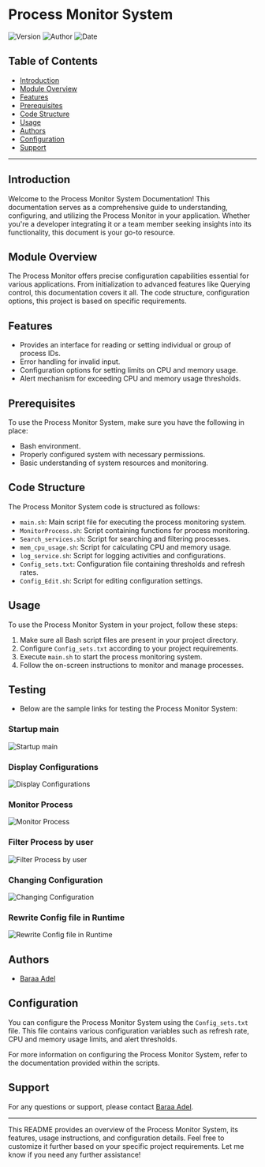# Process Monitor System

![Version](https://img.shields.io/badge/Version-1-brightgreen)
![Author](https://img.shields.io/badge/Authors-Baraa%20Adel-blue)
![Date](https://img.shields.io/badge/Date-5%20March%202024-orange)

## Table of Contents

- [Introduction](#introduction)
- [Module Overview](#module-overview)
- [Features](#features)
- [Prerequisites](#prerequisites)
- [Code Structure](#code-structure)
- [Usage](#usage)
- [Authors](#authors)
- [Configuration](#configuration)
- [Support](#support)

---

## Introduction

Welcome to the Process Monitor System Documentation! This documentation serves as a comprehensive guide to understanding, configuring, and utilizing the Process Monitor in your application. Whether you're a developer integrating it or a team member seeking insights into its functionality, this document is your go-to resource.

## Module Overview

The Process Monitor offers precise configuration capabilities essential for various applications. From initialization to advanced features like Querying control, this documentation covers it all. The code structure, configuration options, this project is based on specific requirements.

## Features

- Provides an interface for reading or setting individual or group of process IDs.
- Error handling for invalid input.
- Configuration options for setting limits on CPU and memory usage.
- Alert mechanism for exceeding CPU and memory usage thresholds.

## Prerequisites

To use the Process Monitor System, make sure you have the following in place:
- Bash environment.
- Properly configured system with necessary permissions.
- Basic understanding of system resources and monitoring.

## Code Structure

The Process Monitor System code is structured as follows:
- `main.sh`: Main script file for executing the process monitoring system.
- `MonitorProcess.sh`: Script containing functions for process monitoring.
- `Search_services.sh`: Script for searching and filtering processes.
- `mem_cpu_usage.sh`: Script for calculating CPU and memory usage.
- `log_service.sh`: Script for logging activities and configurations.
- `Config_sets.txt`: Configuration file containing thresholds and refresh rates.
- `Config_Edit.sh`: Script for editing configuration settings.

## Usage

To use the Process Monitor System in your project, follow these steps:
1. Make sure all Bash script files are present in your project directory.
2. Configure `Config_sets.txt` according to your project requirements.
3. Execute `main.sh` to start the process monitoring system.
4. Follow the on-screen instructions to monitor and manage processes.


## Testing

- Below are the sample links for testing the Process Monitor System:

### Startup main

![Startup main](https://drive.google.com/uc?export=view&id=1uP5vAgP8nzEirU9ds9dKwTlFdplQzmVd)

### Display Configurations

![Display Configurations](https://drive.google.com/uc?export=view&id=1BFw_x59DHa0Uta_12MFJ8GCTe-d85hxg)

### Monitor Process

![Monitor Process](https://drive.google.com/uc?export=view&id=1hxGZ2_9zrIoPN4fqHPIaNMOGLzn1caPd)

### Filter Process by user

![Filter Process by user](https://drive.google.com/uc?export=view&id=1zs0aVjDggNNyn2SpwWzAmeIqT2iQV2yA)

### Changing Configuration

![Changing Configuration](https://drive.google.com/uc?export=view&id=1UkmZn1UvFUBpFhS8ZuscVbAgC4CgyBeg)


### Rewrite Config file in Runtime

![Rewrite Config file in Runtime](https://drive.google.com/uc?export=view&id=1wf0cB1nsbTFAiwl4bKARKt-zJPObP9qD)


## Authors

- [Baraa Adel](https://www.github.com/kayedhom)

## Configuration

You can configure the Process Monitor System using the `Config_sets.txt` file. This file contains various configuration variables such as refresh rate, CPU and memory usage limits, and alert thresholds.

For more information on configuring the Process Monitor System, refer to the documentation provided within the scripts.

## Support

For any questions or support, please contact [Baraa Adel](mailto:braaadel78@gmail.com).

---

This README provides an overview of the Process Monitor System, its features, usage instructions, and configuration details. Feel free to customize it further based on your specific project requirements. Let me know if you need any further assistance!
